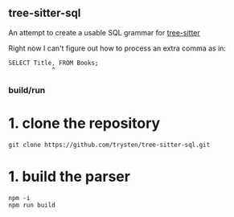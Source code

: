 ## tree-sitter-sql ##

An attempt to create a usable SQL grammar for [tree-sitter](https://github.com/tree-sitter/tree-sitter)

Right now I can't figure out how to process an extra comma as in:

    SELECT Title, FROM Books;
                ^

### build/run ###
# 1. clone the repository
    git clone https://github.com/trysten/tree-sitter-sql.git
# 1. build the parser
    npm -i 
    npm run build
